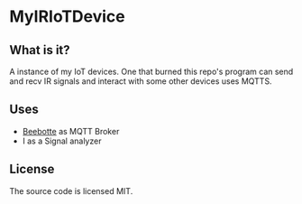# MyIRIoTDevice

## What is it?

A instance of my IoT devices.
One that burned this repo's program can send and recv IR signals and interact with some other devices uses MQTTS.

## Uses

- [Beebotte](https://beebotte.com/) as MQTT Broker
- I as a Signal analyzer

## License

The source code is licensed MIT.

